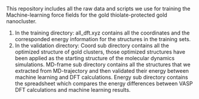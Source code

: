 This repository includes all the raw data and scripts we use for training the Machine-learning force fields for the gold thiolate-protected gold nanocluster.

1.	In the training directory: all_dft.xyz contains all the coordinates and the corresponded energy information for the structures in the training sets.
2.	In the validation directory: 
Coord sub directory contains all the optimized structure of gold clusters, those optimized structures have been applied as the starting structure of the molecular dynamics simulations. 
MD-frame sub directory contains all the structures that we extracted from MD-trajectory and then validated their energy between machine learning and DFT calculations.
Energy sub directory contains the spreadsheet which compares the energy differences between VASP DFT calculations and machine learning results.





